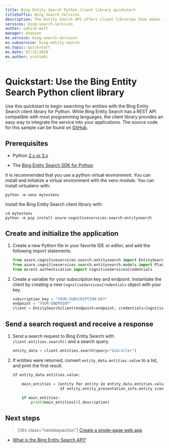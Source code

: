 ```yaml
---
title: Bing Entity Search Python client library quickstart 
titleSuffix: Bing Search Services
description: The Entity Search API offers client libraries that makes it easy to integrate search capabilities into your applications. Use this Python quickstart to send search requests and get back results.
services: bing-search-services
author: swhite-msft
manager: ehansen
ms.service: bing-search-services
ms.subservice: bing-entity-search
ms.topic: quickstart
ms.date: 07/15/2020
ms.author: scottwhi
---
```


# Quickstart: Use the Bing Entity Search Python client library

Use this quickstart to begin searching for entities with the Bing Entity Search client library for Python. While Bing Entity Search has a REST API compatible with most programming languages, the client library provides an easy way to integrate the service into your applications. The source code for this sample can be found on [GitHub](https://github.com/Azure-Samples/cognitive-services-python-sdk-samples/blob/master/samples/search/entity_search_samples.py).

## Prerequisites

* Python [2.x or 3.x](https://www.python.org/)

* The [Bing Entity Search SDK for Python](https://pypi.org/project/azure-cognitiveservices-search-entitysearch/)

It is recommended that you use a python virtual environment. You can install and initialize a virtual environment with the venv module. You can install virtualenv with:

```Console
python -m venv mytestenv
```

Install the Bing Entity Search client library with:

```Console
cd mytestenv
python -m pip install azure-cognitiveservices-search-entitysearch
```

<!--
[!INCLUDE [bing-news-search-signup-requirements](../../../..//includes/bing-entity-search-signup-requirements.md)]
-->

## Create and initialize the application

1. Create a new Python file in your favorite IDE or editor, and add the following import statements. 

    ```python
    from azure.cognitiveservices.search.entitysearch import EntitySearchClient
    from azure.cognitiveservices.search.entitysearch.models import Place, ErrorResponseException
    from msrest.authentication import CognitiveServicesCredentials
    ```

2. Create a variable for your subscription key and endpoint. Instantiate the client by creating a new `CognitiveServicesCredentials` object with your key.
    
    ```python
    subscription_key = "YOUR-SUBSCRIPTION-KEY"
    endpoint = "YOUR-ENDPOINT"
    client = EntitySearchclient(endpoint=endpoint, credentials=CognitiveServicesCredentials(subscription_key))
    ```

## Send a search request and receive a response

1. Send a search request to Bing Entity Search with `client.entities.search()` and a search query. 
    
    ```python
    entity_data = client.entities.search(query="Gibralter")
    ```

2. If entities were returned, convert `entity_data.entities.value` to a list, and print the first result.
    ```python
    if entity_data.entities.value:
    
        main_entities = [entity for entity in entity_data.entities.value
                         if entity.entity_presentation_info.entity_scenario == "DominantEntity"]
    
        if main_entities:
            print(main_entities[0].description)
    ```

## Next steps

> [!div class="nextstepaction"]
> [Create a single-page web app](../../tutorial/bing-entities-search-single-page-app.md)

* [What is the Bing Entity Search API?](../../overview.md )